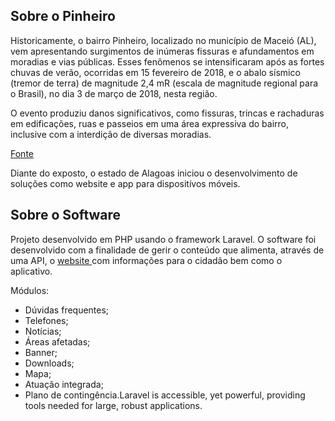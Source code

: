 ## Sobre o Pinheiro

Historicamente, o bairro Pinheiro, localizado no município de Maceió (AL), vem apresentando surgimentos de inúmeras fissuras e afundamentos em moradias e vias públicas. Esses fenômenos se intensificaram após as fortes chuvas de verão, ocorridas em 15 fevereiro de 2018, e o abalo sísmico (tremor de terra) de magnitude 2,4 mR (escala de magnitude regional para o Brasil), no dia 3 de março de 2018, nesta região.

O evento produziu danos significativos, como fissuras, trincas e rachaduras em edificações, ruas e passeios em uma área expressiva do bairro, inclusive com a interdição de diversas moradias.

<a href="http://www.cprm.gov.br/publique/Gestao-Territorial/Prevencao-de-Desastres-Naturais/Acao-Emergencial-no-Bairro-Pinheiro-%28Maceio%2C-AL%29-5344.html"> Fonte<a/>

Diante do exposto, o estado de Alagoas iniciou o desenvolvimento de soluções como website e app para dispositívos móveis. 

## Sobre o Software

Projeto desenvolvido em PHP usando o framework Laravel. 
O software foi desenvolvido com a finalidade de gerir o conteúdo que alimenta, através de uma API, o <a href="http://pinheiro.al.gov.br"> website </a> com informações para o cidadão bem como o aplicativo.  

Módulos:

- Dúvidas frequentes;
- Telefones;
- Notícias;
- Áreas afetadas;
- Banner;
- Downloads;
- Mapa;
- Atuação integrada;
- Plano de contingência.Laravel is accessible, yet powerful, providing tools needed for large, robust applications.

